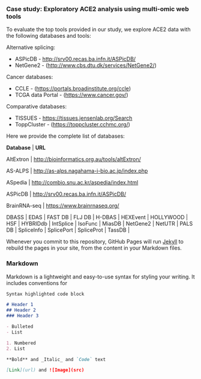### Case study: Exploratory ACE2 analysis using multi-omic web tools

To evaluate the top tools provided in our study, we explore ACE2 data with the following databases and tools:

Alternative splicing:
* ASPicDB - http://srv00.recas.ba.infn.it/ASPicDB/
* NetGene2 - (http://www.cbs.dtu.dk/services/NetGene2/)

Cancer databases:
* CCLE - (https://portals.broadinstitute.org/ccle)
* TCGA data Portal - (https://www.cancer.gov/)

Comparative databases:
* TISSUES - <https://tissues.jensenlab.org/Search>
* ToppCluster - (https://toppcluster.cchmc.org/)


Here we provide the complete list of databases:

**Database** | **URL**

AltExtron | http://bioinformatics.org.au/tools/altExtron/

AS-ALPS | http://as-alps.nagahama-i-bio.ac.jp/index.php

ASpedia  | http://combio.snu.ac.kr/aspedia/index.html

ASPicDB  | http://srv00.recas.ba.infn.it/ASPicDB/

BrainRNA-seq | https://www.brainrnaseq.org/

DBASS |
EDAS |
FAST DB |
FLJ DB |
H-DBAS |
HEXEvent  |
HOLLYWOOD |
HSF  |
HYBRIDdb  |
IntSplice |
IsoFunc  |
MiasDB |
NetGene2 |
NetUTR |
PALS DB |
SpliceInfo |
SplicePort |
SpliceProt |
TassDB |





Whenever you commit to this repository, GitHub Pages will run [Jekyll](https://jekyllrb.com/) to rebuild the pages in your site, from the content in your Markdown files.

### Markdown

Markdown is a lightweight and easy-to-use syntax for styling your writing. It includes conventions for

```markdown
Syntax highlighted code block

# Header 1
## Header 2
### Header 3

- Bulleted
- List

1. Numbered
2. List

**Bold** and _Italic_ and `Code` text

[Link](url) and ![Image](src)
```

